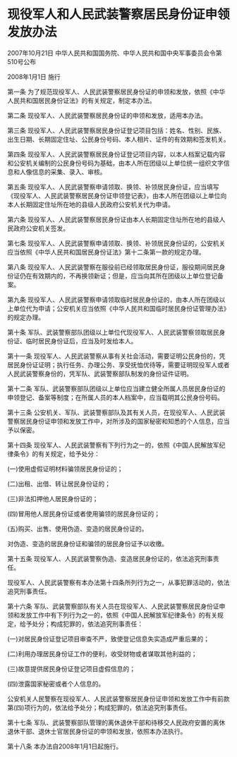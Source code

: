 # 现役军人和人民武装警察居民身份证申领发放办法

2007年10月21日 中华人民共和国国务院、中华人民共和国中央军事委员会令第510号公布

2008年1月1日 施行

第一条 为了规范现役军人、人民武装警察居民身份证的申领和发放，依照《中华人民共和国居民身份证法》的有关规定，制定本办法。

第二条 现役军人、人民武装警察居民身份证的申领和发放，适用本办法。

第三条 现役军人、人民武装警察居民身份证登记项目包括：姓名、性别、民族、出生日期、长期固定住址、公民身份号码、本人相片、证件的有效期和签发机关。

第四条 现役军人、人民武装警察居民身份证登记项目内容，以本人档案记载内容和公安机关编制的公民身份号码为基础，由本人所在团级以上单位统一组织文字信息和人像信息的采集、录入、审核。

第五条 现役军人、人民武装警察申请领取、换领、补领居民身份证，应当填写《现役军人、人民武装警察居民身份证申领登记表》，由本人所在团级以上单位向本人长期固定住址所在地的县级人民政府公安机关代为申请。

第六条 现役军人、人民武装警察居民身份证由本人长期固定住址所在地的县级人民政府公安机关签发。

第七条 现役军人、人民武装警察申请领取、换领、补领居民身份证的，公安机关应当依照《中华人民共和国居民身份证法》第十二条第一款的规定办理。

第八条 现役军人、人民武装警察在服役前已经领取居民身份证，服役期间居民身份证仍在有效期内的，不再换领新证；但是，应当向其所在团级以上单位登记备案。

第九条 现役军人、人民武装警察申请领取临时居民身份证的，由本人所在团级以上单位代为申请；公安机关应当依照《中华人民共和国临时居民身份证管理办法》的规定办理。

第十条 军队、武装警察部队团级以上单位代现役军人、人民武装警察领取居民身份证、临时居民身份证后，应当及时发给本人。

第十一条 现役军人、人民武装警察从事有关社会活动，需要证明公民身份的，凭居民身份证证明；执行任务、办理公务、享受抚恤优待等，需要证明现役军人或者人民武装警察身份的，凭军队、武装警察部队制发的身份证件证明。

第十二条 军队、武装警察部队团级以上单位应当建立健全所属人员居民身份证的申领登记、备案等制度；在所属人员的本人档案中，应当载明其公民身份号码。

第十三条 公安机关、军队、武装警察部队及其有关人员，在现役军人、人民武装警察居民身份证申领和发放工作中，对所涉及的国家秘密和知悉的个人信息，应当予以保密。

第十四条 现役军人、人民武装警察有下列行为之一的，依照《中国人民解放军纪律条令》的有关规定，给予处分：

(一)使用虚假证明材料骗领居民身份证的；

(二)出租、出借、转让居民身份证的；

(三)非法扣押他人居民身份证的；

(四)冒用他人居民身份证或者使用骗领的居民身份证的；

(五)购买、出售、使用伪造、变造的居民身份证的。

对伪造、变造的居民身份证和骗领的居民身份证予以收缴。

第十五条 现役军人、人民武装警察伪造、变造居民身份证的，依法追究刑事责任。

现役军人、人民武装警察有本办法第十四条所列行为之一，从事犯罪活动的，依法追究刑事责任。

第十六条 军队、武装警察部队有关人员在现役军人、人民武装警察居民身份证申领和发放工作中有下列行为之一的，依照《中国人民解放军纪律条令》的有关规定，给予处分；构成犯罪的，依法追究刑事责任：

(一)对居民身份证登记项目审查不严，致使登记信息失实造成严重后果的；

(二)利用办理居民身份证工作的便利，收受财物或者谋取其他利益的；

(三)故意提供居民身份证登记项目虚假信息的；

(四)泄露国家秘密或者个人信息的。

公安机关人民警察在现役军人、人民武装警察居民身份证申领和发放工作中有前款第(四)项行为的，依法给予处分；构成犯罪的，依法追究刑事责任。

第十七条 军队、武装警察部队管理的离休退休干部和待移交人民政府安置的离休退休干部、退休士官居民身份证的申领和发放，依照本办法执行。

第十八条 本办法自2008年1月1日起施行。
